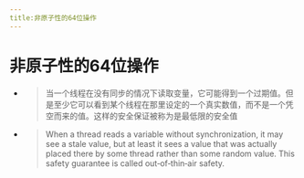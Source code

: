 ```yaml
---
title:非原子性的64位操作
---
```

# 非原子性的64位操作 

+ >当一个线程在没有同步的情况下读取变量，它可能得到一个过期值。但是至少它可以看到某个线程在那里设定的一个真实数值，而不是一个凭空而来的值。这样的安全保证被称为是最低限的安全值

+ >When a thread reads a variable without synchronization, it may see a stale value, but at least it sees a value that was actually placed there by some thread rather than some random value. This safety guarantee is called out‐of‐thin‐air safety.
